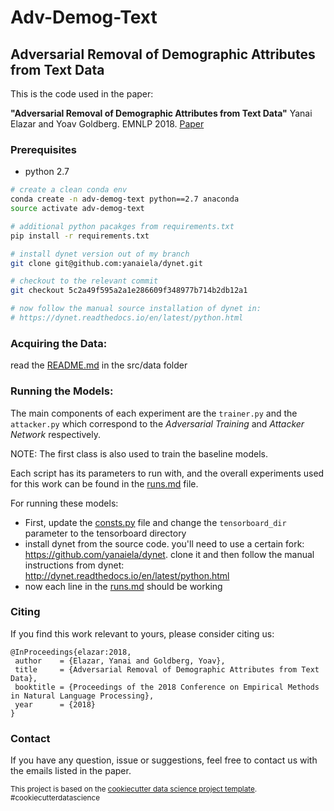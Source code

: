 # Adv-Demog-Text



## Adversarial Removal of Demographic Attributes from Text Data

This is the code used in the paper:

**"Adversarial Removal of Demographic Attributes from Text Data"**
Yanai Elazar and Yoav Goldberg. EMNLP 2018. [Paper](https://arxiv.org/pdf/1808.06640.pdf)


### Prerequisites
* python 2.7

```sh
# create a clean conda env
conda create -n adv-demog-text python==2.7 anaconda
source activate adv-demog-text

# additional python pacakges from requirements.txt
pip install -r requirements.txt

# install dynet version out of my branch
git clone git@github.com:yanaiela/dynet.git

# checkout to the relevant commit
git checkout 5c2a49f595a2a1e286609f348977b714b2db12a1

# now follow the manual source installation of dynet in:
# https://dynet.readthedocs.io/en/latest/python.html
```



### Acquiring the Data:
read the [README.md](src/data/README.md) in the src/data folder


### Running the Models:
The main components of each experiment are the `trainer.py` 
and the `attacker.py` which correspond to the *Adversarial Training*
and *Attacker Network* respectively. 

NOTE: The first class is also used to train the baseline models.

Each script has its parameters to run with, and the overall experiments
used for this work can be found in the [runs.md](runs.md) file.

For running these models: 
* First, update the [consts.py](src/models/consts.py)
file and change the `tensorboard_dir` parameter to the tensorboard
directory
* install dynet from the source code. you'll need to use a certain
fork: https://github.com/yanaiela/dynet. clone it and then
follow the manual instructions from dynet: http://dynet.readthedocs.io/en/latest/python.html
* now each line in the [runs.md](runs.md) should be working

### Citing
If you find this work relevant to yours, please consider citing us:
```
@InProceedings{elazar:2018,
 author    = {Elazar, Yanai and Goldberg, Yoav},
 title     = {Adversarial Removal of Demographic Attributes from Text Data},
 booktitle = {Proceedings of the 2018 Conference on Empirical Methods in Natural Language Processing},
 year      = {2018}
}
```


### Contact
If you have any question, issue or suggestions, feel free to contact 
us with the emails listed in the paper.




<p><small>This project is based on the <a target="_blank" href="https://drivendata.github.io/cookiecutter-data-science/">cookiecutter data science project template</a>. #cookiecutterdatascience</small></p>

